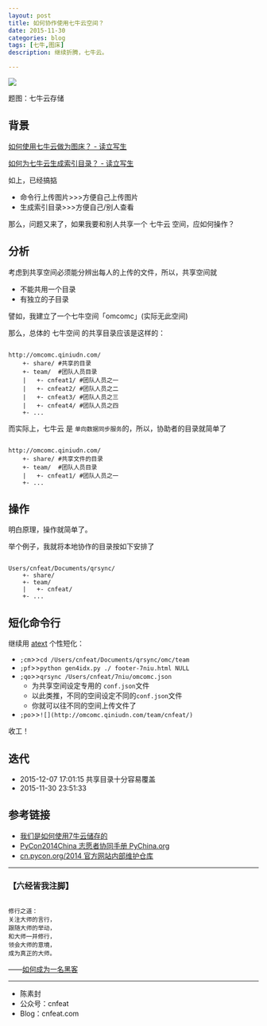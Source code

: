 ```yaml
---
layout: post
title: 如何协作使用七牛云空间？
date: 2015-11-30
categories: blog
tags: [七牛,图床]
description: 继续折腾，七牛云。

---
```


![](http://assets.qiniu.com/qiniu-409x220.png)

题图：七牛云存储

## 背景

[如何使用七牛云做为图床？ - 读立写生](http://cnfeat.com/blog/2015/11/30/cli-qiniu/)

[如何为七牛云生成索引目录？ - 读立写生](http://cnfeat.com/blog/2015/12/02/index-qiniu/)

如上，已经搞掂

- 命令行上传图片>>>方便自己上传图片
- 生成索引目录>>>方便自己/别人查看

那么，问题又来了，如果我要和别人共享一个 七牛云 空间，应如何操作？

## 分析

考虑到共享空间必须能分辨出每人的上传的文件，所以，共享空间就

- 不能共用一个目录 
- 有独立的子目录

譬如，我建立了一个七牛空间「omcomc」(实际无此空间)

那么，总体的 七牛空间 的共享目录应该是这样的：

````

http://omcomc.qiniudn.com/
    +- share/ #共享的目录
    +- team/  #团队人员目录
    |   +- cnfeat1/ #团队人员之一
    |   +- cnfeat2/ #团队人员之二
    |   +- cnfeat3/ #团队人员之三
    |   +- cnfeat4/ #团队人员之四
    +- ...

````

而实际上，七牛云 是 `单向数据同步服务`的，所以，协助者的目录就简单了


````

http://omcomc.qiniudn.com/
    +- share/ #共享文件的目录
    +- team/  #团队人员目录
    |   +- cnfeat1/ #团队人员之一
    +- ...

````


## 操作

明白原理，操作就简单了。

举个例子，我就将本地协作的目录按如下安排了

````

Users/cnfeat/Documents/qrsync/
    +- share/ 
	+- team/  
    |   +- cnfeat/ 
    +- ...

````

## 短化命令行

继续用 [atext](http://www.jianshu.com/p/a15a6cb0f08d) 个性短化：

- `;cm`>>`cd /Users/cnfeat/Documents/qrsync/omc/team`
- `;pf`>>`python gen4idx.py ./ footer-7niu.html NULL`
- `;qo`>>`qrsync /Users/cnfeat/7niu/omcomc.json`
	+ 为共享空间设定专用的 `conf.json`文件
	+ 以此类推，不同的空间设定不同的`conf.json`文件
	+ 你就可以往不同的空间上传文件了
- `;po`>>`![](http://omcomc.qiniudn.com/team/cnfeat/)`

收工！

## 迭代

- 2015-12-07 17:01:15 共享目录十分容易覆盖
- 2015-11-30 23:51:33


## 参考链接

- [我们是如何使用7牛云储存的 ](http://blog.zhgdg.org/2013-08/usage7niu/)
- [PyCon2014China 志愿者协同手册 PyChina.org](http://pychina.org/imho/cooperate-guider.html)
- [cn.pycon.org/2014 官方网站内部维护仓库](https://gitcafe.com/lins05/MkDoc4PyCon/blob/master/README.md)



----

### **【六经皆我注脚】**

````

修行之道：
关注大师的言行，
跟随大师的举动，
和大师一并修行，
领会大师的意境，
成为真正的大师。

````

——[如何成为一名黑客 ](http://translations.readthedocs.org/en/latest/hacker_howto.html)



----

- 陈素封
- 公众号：cnfeat
- Blog：cnfeat.com














